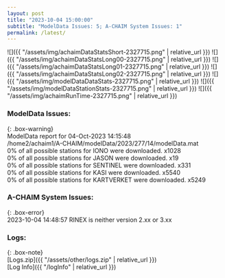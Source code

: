 ```yaml
---
layout: post
title: "2023-10-04 15:00:00"
subtitle: "ModelData Issues: 5; A-CHAIM System Issues: 1"
permalink: /latest/
---
```


![]({{ "/assets/img/achaimDataStatsShort-2327715.png" | relative_url }})
![]({{ "/assets/img/achaimDataStatsLong00-2327715.png" | relative_url }})
![]({{ "/assets/img/achaimDataStatsLong01-2327715.png" | relative_url }})
![]({{ "/assets/img/achaimDataStatsLong02-2327715.png" | relative_url }})
![]({{ "/assets/img/modelDataDataStats-2327715.png" | relative_url }})
![]({{ "/assets/img/modelDataStationStats-2327715.png" | relative_url }})
![]({{ "/assets/img/achaimRunTime-2327715.png" | relative_url }})


### ModelData Issues:  
  
{: .box-warning}  
 ModelData report for 04-Oct-2023 14:15:48   
 /home2/achaim1/A-CHAIM/modelData/2023/277/14/modelData.mat   
 0% of all possible stations for IONO were downloaded. x1028   
 0% of all possible stations for JASON were downloaded. x19   
 0% of all possible stations for SENTINEL were downloaded. x331   
 0% of all possible stations for KASI were downloaded. x5540   
 0% of all possible stations for KARTVERKET were downloaded. x5249   
  
### A-CHAIM System Issues:  
  
{: .box-error}  
2023-10-04 14:48:57 RINEX is neither version 2.xx or 3.xx  

### Logs:  
  
{: .box-note}  
[Logs.zip]({{ "/assets/other/logs.zip" | relative_url }})  
[Log Info]({{ "/logInfo" | relative_url }})  
